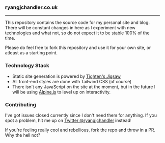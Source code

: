 ### ryangjchandler.co.uk

---

This repository contains the source code for my personal site and blog. There will be constant changes in here as I experiment with new technologies and what not, so do not expect it to be stable 100% of the time.

Please do feel free to fork this repository and use it for your own site, or atleast as a starting point.

### Technology Stack

* Static site generation is powered by [Tighten's Jigsaw](https://jigsaw.tighten.co/)
* All front-end styles are done with Tailwind CSS (of course)
* There isn't any JavaScript on the site at the moment, but in the future I will be using [Alpine.js](https://github.com/alpinejs/alpine) to level up on interactivity.

### Contributing

I've got issues closed currently since I don't need them for anything. If you spot a problem, hit me up on [Twitter @ryangjchandler](https://twitter.com/ryangjchandler) instead!

If you're feeling really cool and rebellious, fork the repo and throw in a PR. Why the hell not?
